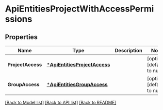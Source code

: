 # ApiEntitiesProjectWithAccessPermissions

## Properties
Name | Type | Description | Notes
------------ | ------------- | ------------- | -------------
**ProjectAccess** | [***ApiEntitiesProjectAccess**](API_Entities_ProjectAccess.md) |  | [optional] [default to null]
**GroupAccess** | [***ApiEntitiesGroupAccess**](API_Entities_GroupAccess.md) |  | [optional] [default to null]

[[Back to Model list]](../README.md#documentation-for-models) [[Back to API list]](../README.md#documentation-for-api-endpoints) [[Back to README]](../README.md)


